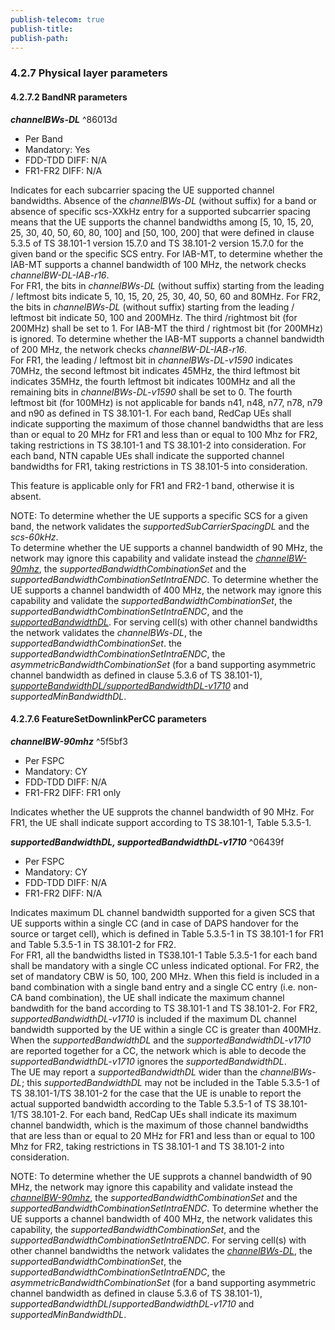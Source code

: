 ```yaml
---
publish-telecom: true
publish-title: 
publish-path: 
---
```


### 4.2.7 Physical layer parameters

#### 4.2.7.2 BandNR parameters

***channelBWs-DL*** ^86013d

- Per Band
- Mandatory: Yes
- FDD-TDD DIFF: N/A
- FR1-FR2 DIFF: N/A

Indicates for each subcarrier spacing the UE supported channel bandwidths. Absence of the *channelBWs-DL* (without suffix) for a band or absence of specific scs-XXkHz entry for a supported subcarrier spacing means that the UE supports the channel bandwidths among [5, 10, 15, 20, 25, 30, 40, 50, 60, 80, 100] and [50, 100, 200] that were defined in clause 5.3.5 of TS 38.101-1 version 15.7.0 and TS 38.101-2 version 15.7.0 for the given band or the specific SCS entry. For IAB-MT, to determine whether the IAB-MT supports a channel bandwidth of 100 MHz, the network checks *channelBW-DL-IAB-r16*.  
For FR1, the bits in *channelBWs-DL* (without suffix) starting from the leading / leftmost bits indicate 5, 10, 15, 20, 25, 30, 40, 50, 60 and 80MHz. For FR2, the bits in *channelBWs-DL* (without suffix) starting from the leading / leftmost bit indicate 50, 100 and 200MHz. The third /rightmost bit (for 200MHz) shall be set to 1. For IAB-MT the third / rightmost bit (for 200MHz) is ignored. To determine whether the IAB-MT supports a channel bandwidth of 200 MHz, the network checks *channelBW-DL-IAB-r16*.  
For FR1, the leading / leftmost bit in *channelBWs-DL-v1590* indicates 70MHz, the second leftmost bit indicates 45MHz, the third leftmost bit indicates 35MHz, the fourth leftmost bit indicates 100MHz and all the remaining bits in *channelBWs-DL-v1590* shall be set to 0. The fourth leftmost bit (for 100MHz) is not applicable for bands n41, n48, n77, n78, n79 and n90 as defined in TS 38.101-1. For each band, RedCap UEs shall indicate supporting the maximum of those channel bandwidths that are less than or equal to 20 MHz for FR1 and less than or equal to 100 Mhz for FR2, taking restrictions in TS 38.101-1 and TS 38.101-2 into consideration. For each band, NTN capable UEs shall indicate the supported channel bandwidths for FR1, taking restrictions in TS 38.101-5 into consideration.

This feature is applicable only for FR1 and FR2-1 band, otherwise it is absent.

NOTE: To determine whether the UE supports a specific SCS for a given band, the network validates the *supportedSubCarrierSpacingDL* and the *scs-60kHz*.  
To determine whether the UE supports a channel bandwidth of 90 MHz, the network may ignore this capability and validate instead the *[channelBW-90mhz](README.md#^5f5bf3)*, the *supportedBandwidthCombinationSet* and the *supportedBandwidthCombinationSetIntraENDC*. To determine whether the UE supports a channel bandwidth of 400 MHz, the network may ignore this capability and validate the *supportedBandwidthCombinationSet*, the *supportedBandwidthCombinationSetIntraENDC*, and the *[supportedBandwidthDL](README.md#^06439f)*. For serving cell(s) with other channel bandwidths the network validates the *channelBWs-DL*, the *supportedBandwidthCombinationSet*. the *supportedBandwidthCombinationSetIntraENDC*, the *asymmetricBandwidthCombinationSet* (for a band supporting asymmetric channel bandwidth as defined in clause 5.3.6 of TS 38.101-1), *[supporteBandwidthDL/supportedBandwidthDL-v1710](README.md#^06439f)* and *supportedMinBandwidthDL*.

#### 4.2.7.6 FeatureSetDownlinkPerCC parameters

***channelBW-90mhz*** ^5f5bf3

- Per FSPC
- Mandatory: CY
- FDD-TDD DIFF: N/A
- FR1-FR2 DIFF: FR1 only

Indicates whether the UE supprots the channel bandwidth of 90 MHz. For FR1, the UE shall indicate support according to TS 38.101-1, Table 5.3.5-1.

***supportedBandwidthDL, supportedBandwidthDL-v1710*** ^06439f

- Per FSPC
- Mandatory: CY
- FDD-TDD DIFF: N/A
- FR1-FR2 DIFF: N/A

Indicates maximum DL channel bandwidth supported for a given SCS that UE supports within a single CC (and in case of DAPS handover for the source or target cell), which is defined in Table 5.3.5-1 in TS 38.101-1 for FR1 and Table 5.3.5-1 in TS 38.101-2 for FR2.  
For FR1, all the bandwidths listed in TS38.101-1 Table 5.3.5-1 for each band shall be mandatory with a single CC unless indicated optional. For FR2, the set of mandatory CBW is 50, 100, 200 MHz. When this field is included in a band combination with a single band entry and a single CC entry (i.e. non-CA band combination), the UE shall indicate the maximum channel bandwdith for the band according to TS 38.101-1 and TS 38.101-2. For FR2, *supportedBandwidthDL-v1710* is included if the maximum DL channel bandwidth supported by the UE within a single CC is greater than 400MHz. When the *supportedBandwidthDL* and the *supportedBandwidthDL-v1710* are reported together for a CC, the network which is able to decode the *supportedBandwidthDL-v1710* ignores the *supportedBandwidthDL*.  
The UE may report a *supportedBandwidthDL* wider than the *channelBWs-DL*; this *supportedBandwidthDL* may not be included in the Table 5.3.5-1 of TS 38.101-1/TS 38.101-2 for the case that the UE is unable to report the actual supported bandwidth according to the Table 5.3.5-1 of TS 38.101-1/TS 38.101-2. For each band, RedCap UEs shall indicate its maximum channel bandwidth, which is the maximum of those channel bandwidths that are less than or equal to 20 MHz for FR1 and less than or equal to 100 Mhz for FR2, taking restrictions in TS 38.101-1 and TS 38.101-2 into consideration.

NOTE: To determine whether the UE supprots a channel bandwidth of 90 MHz, the network may ignore this capability and validate instead the *[channelBW-90mhz](README.md#^5f5bf3)*, the *supportedBandwidthCombinationSet* and the *supportedBandwidthCombinationSetIntraENDC*. To determine whether the UE supports a channel bandwidth of 400 MHz, the network validates this capability, the *supportedBandwidthCombinationSet*, and the *supportedBandwidthCombinationSetIntraENDC*. For serving cell(s) with other channel bandwidths the network validates the *[channelBWs-DL](README.md#^86013d)*, the *supportedBandwidthCombinationSet*, the *supportedBandwidthCombinationSetIntraENDC*, the *asymmetricBandwidthCombinationSet* (for a band supporting asymmetric channel bandwidth as defined in clause 5.3.6 of TS 38.101-1), *supportedBandwidthDL*/*supportedBandwidthDL-v1710* and *supportedMinBandwidthDL*.
